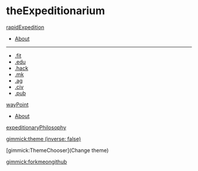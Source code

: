 # theExpeditionarium

[rapidExpedition]()

 * [About](rapidExpedition/About.md)
 - - - -
 * [.fit](rapidExpedition/fitSum.md)
 * [.edu]()
 * [.hack]()
 * [.mk]()
 * [.ag]()
 * [.civ]()
 * [.pub]()
 

[wayPoint]()

 * [About](wayPoint/About.md)

[expeditionaryPhilosophy]()

<!-- set a default theme -->
[gimmick:theme (inverse: false)](cyborg)

<!-- show a theme chooser in the menu bar -->
[gimmick:ThemeChooser](Change theme)

<!-- show a fork me on github ribbon -->
[gimmick:forkmeongithub](https://github.com/Expedition/theExpeditionarium/)
